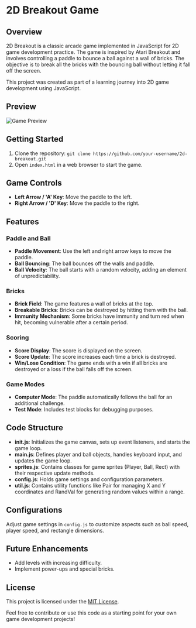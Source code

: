 # 2D Breakout Game

## Overview

2D Breakout is a classic arcade game implemented in JavaScript for 2D game development practice. The game is inspired by Atari Breakout and involves controlling a paddle to bounce a ball against a wall of bricks. The objective is to break all the bricks with the bouncing ball without letting it fall off the screen.

This project was created as part of a learning journey into 2D game development using JavaScript.

## Preview

![Game Preview](https://github.com/horse-3903/2d-breakout/tree/main/preview/preview_1.png?raw=true)

## Getting Started

1. Clone the repository: `git clone https://github.com/your-username/2d-breakout.git`
2. Open `index.html` in a web browser to start the game.

## Game Controls

- **Left Arrow / 'A' Key**: Move the paddle to the left.
- **Right Arrow / 'D' Key**: Move the paddle to the right.

## Features

### Paddle and Ball
- **Paddle Movement**: Use the left and right arrow keys to move the paddle.
- **Ball Bouncing**: The ball bounces off the walls and paddle.
- **Ball Velocity**: The ball starts with a random velocity, adding an element of unpredictability.

### Bricks
- **Brick Field**: The game features a wall of bricks at the top.
- **Breakable Bricks**: Bricks can be destroyed by hitting them with the ball.
- **Immunity Mechanism**: Some bricks have immunity and turn red when hit, becoming vulnerable after a certain period.

### Scoring
- **Score Display**: The score is displayed on the screen.
- **Score Update**: The score increases each time a brick is destroyed.
- **Win/Lose Condition**: The game ends with a win if all bricks are destroyed or a loss if the ball falls off the screen.

### Game Modes
- **Computer Mode**: The paddle automatically follows the ball for an additional challenge.
- **Test Mode**: Includes test blocks for debugging purposes.

## Code Structure

- **init.js**: Initializes the game canvas, sets up event listeners, and starts the game loop.
- **main.js**: Defines player and ball objects, handles keyboard input, and updates the game loop.
- **sprites.js**: Contains classes for game sprites (Player, Ball, Rect) with their respective update methods.
- **config.js**: Holds game settings and configuration parameters.
- **util.js**: Contains utility functions like Pair for managing X and Y coordinates and RandVal for generating random values within a range.

## Configurations

Adjust game settings in `config.js` to customize aspects such as ball speed, player speed, and rectangle dimensions.

## Future Enhancements

- Add levels with increasing difficulty.
- Implement power-ups and special bricks.

## License

This project is licensed under the [MIT License](LICENSE).

Feel free to contribute or use this code as a starting point for your own game development projects!